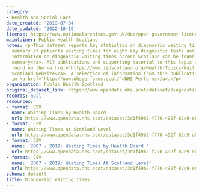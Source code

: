 ```yaml
---
category:
- Health and Social Care
date_created: '2019-07-04'
date_updated: '2022-10-19'
license: https://www.nationalarchives.gov.uk/doc/open-government-licence/version/3/
maintainer: Public Health Scotland
notes: <p>This dataset reports key statistics on diagnostic waiting times as a monthly
  summary of patients waiting times for eight key diagnostic tests and investigations.\r\n\r\nFurther
  information on diagnostic waiting times across Scotland can be found in the <a href="https://publichealthscotland.scot/publications/nhs-waiting-times-diagnostics/">publication
  summary</a>. All publications and supporting material to this topic area can be
  found on the <a href="https://www.isdscotland.org/Health-Topics/Waiting-Times/Diagnostics/">ISD
  Scotland Website</a>. A selection of information from this publication is included
  in <a href="http://www.nhsperforms.scot/">NHS Performs</a>.</p>
organization: Public Health Scotland
original_dataset_link: https://www.opendata.nhs.scot/dataset/diagnostic-waiting-times
records: null
resources:
- format: CSV
  name: Waiting Times by Health Board
  url: https://www.opendata.nhs.scot/dataset/3d1f49b2-f770-492f-82c9-ebefdc56ece4/resource/10dfe6f3-32de-4039-84c2-7e7794a06b31/download/diagnostics_by_board_june_2022.csv
- format: CSV
  name: Waiting Times at Scotland Level
  url: https://www.opendata.nhs.scot/dataset/3d1f49b2-f770-492f-82c9-ebefdc56ece4/resource/df75544f-4ba1-488d-97c7-30ab6258270d/download/diagnostics_scotland_june_2022.csv
- format: CSV
  name: '2007 - 2019: Waiting Times by Health Board '
  url: https://www.opendata.nhs.scot/dataset/3d1f49b2-f770-492f-82c9-ebefdc56ece4/resource/624e2299-f28f-4e7b-a4f6-a33ef14ac04c/download/diagnostics_by_board_march_2019.csv
- format: CSV
  name: '2007 - 2019: Waiting Times At Scotland Level'
  url: https://www.opendata.nhs.scot/dataset/3d1f49b2-f770-492f-82c9-ebefdc56ece4/resource/d61e6e61-3fa6-4b14-8312-2c76d17094bb/download/diagnostics_scotland_march_2019.csv
schema: default
title: Diagnostic Waiting Times
---
```

